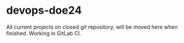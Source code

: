 # devops-doe24

All current projects on closed git repository, will be moved here when finished. Working in GitLab CI.
